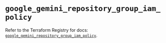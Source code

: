 # `google_gemini_repository_group_iam_policy`

Refer to the Terraform Registry for docs: [`google_gemini_repository_group_iam_policy`](https://registry.terraform.io/providers/hashicorp/google-beta/6.14.0/docs/resources/google_gemini_repository_group_iam_policy).

